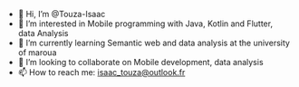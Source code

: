 - 👋 Hi, I’m @Touza-Isaac
- 👀 I’m interested in Mobile programming with Java, Kotlin and Flutter, data Analysis 
- 🌱 I’m currently learning Semantic web and data analysis at the university of maroua
- 💞️ I’m looking to collaborate on Mobile development, data analysis 
- 📫 How to reach me: isaac_touza@outlook.fr 
<!---
Touza-Isaac/Touza-Isaac is a ✨ special ✨ repository because its `README.md` (this file) appears on your GitHub profile.
You can click the Preview link to take a look at your changes.
--->

